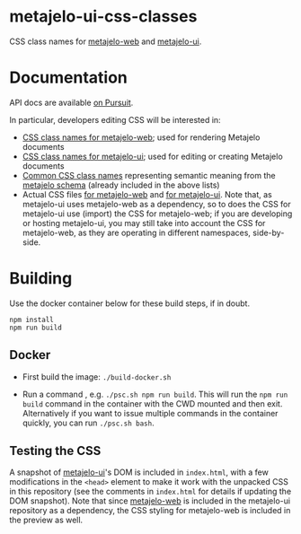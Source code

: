# metajelo-ui-css-classes

CSS class names for
[metajelo-web](https://github.com/labordynamicsinstitute/metajelo-web)
and [metajelo-ui](https://github.com/labordynamicsinstitute/metajelo-ui).

# Documentation

API docs are available [on Pursuit](https://pursuit.purescript.org/packages/purescript-metajelo-ui-css-classes).

In particular, developers editing CSS will be interested
in:
- [CSS class names for metajelo-web](https://pursuit.purescript.org/packages/purescript-metajelo-ui-css-classes/docs/Metajelo.CSS.Web.ClassNames); used for rendering Metajelo documents
- [CSS class names for metajelo-ui](https://pursuit.purescript.org/packages/purescript-metajelo-ui-css-classes/docs/Metajelo.CSS.UI.ClassNames); used for editing or creating Metajelo documents
- [Common CSS class names](https://pursuit.purescript.org/packages/purescript-metajelo-ui-css-classes/docs/Metajelo.CSS.Common.ClassNames) representing semantic meaning from the
  [metajelo schema](https://github.com/labordynamicsinstitute/metajelo/tree/master/schema/xsd) (already included in the above lists)
- Actual CSS files [for metajelo-web](https://github.com/labordynamicsinstitute/metajelo-ui-css-classes/blob/master/uicss/webcss/style.css)
  and [for metajelo-ui](https://github.com/labordynamicsinstitute/metajelo-ui-css-classes/blob/master/uicss/style.css).
  Note that, as metajelo-ui uses metajelo-web
  as a dependency, so to does the CSS for metajelo-ui use (import)
  the CSS for metajelo-web; if you are developing or hosting metajelo-ui,
  you may still take into account the CSS for metajelo-web, as they are operating
  in different namespaces, side-by-side.

# Building

Use the docker container below for these build steps, if in doubt.

```
npm install
npm run build
```

## Docker

* First build the image: `./build-docker.sh`

* Run a command , e.g. `./psc.sh npm run build`. This will run the `npm run build`
command in the container with the CWD mounted and then exit. Alternatively if
you want to issue multiple commands in the container quickly, you can run
`./psc.sh bash`.

## Testing the CSS

A snapshot of [metajelo-ui](https://github.com/labordynamicsinstitute/metajelo-ui)'s
DOM is included in `index.html`, with a few modifications
in the `<head>` element to make it work with the unpacked CSS in this repository
(see the comments in `index.html` for details if updating the DOM snapshot).
Note that since [metajelo-web](https://github.com/labordynamicsinstitute/metajelo-web)
is included in the metajelo-ui repository as a dependency,
the CSS styling for metajelo-web is included in the preview as well.

